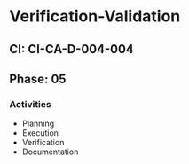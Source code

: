 # Verification-Validation

## CI: CI-CA-D-004-004
## Phase: 05

### Activities
- Planning
- Execution
- Verification
- Documentation
